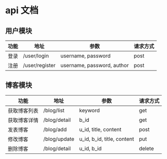 <!--
 * @Author: tangzhicheng
 * @Date: 2020-10-19 23:05:10
 * @LastEditors: tangzhicheng
 * @LastEditTime: 2020-10-19 23:17:14
 * @Description: file content
-->
# api 文档

## 用户模块

|  功能  | 地址  | 参数 | 请求方式 |
|  ----  | ----  | ---- | ---- |
| 登录  | /user/login | username, password | post |
| 注册  | /user/register | username, password, author | post |



## 博客模块

|  功能  | 地址  | 参数 | 请求方式 |
|  ----  | ----  | ---- | ---- |
| 获取博客列表  | /blog/list | keyword | get |
| 获取博客详情  | /blog/detail | b_id | get |
| 发表博客  | /blog/add | u_id, title, content  | post |
| 修改博客  | /blog/update | u_id, b_id, title, content  | put |
| 删除博客  | /blog/detail | u_id, b_id | delete |

